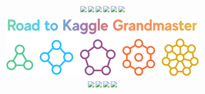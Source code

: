 <p align="center">
  <a href="https://www.linkedin.com/in/evgenii-pishchik/"><img src="https://img.shields.io/badge/Evgenii_Pishchik-gray?logo=linkedin&labelColor=blue&color=gray"/></a>
  <a href="mailto:jenjapishhik@gmail.com"><img src="https://img.shields.io/badge/Gmail-jenjapishhik-gray?logo=gmail&logoColor=white&labelColor=red&color=gray"/></a>
  <a href="https://orcid.org/0000-0001-6614-4419"><img src="https://img.shields.io/badge/ORCID-0000--0001--6614--4419-gray?logo=orcid&logoColor=gray&labelColor=green"/></a>
  <a href="https://scholar.google.com/citations?user=_DDNQUAAAAAJ&hl=en"><img src="https://img.shields.io/badge/Evgenii_Pishchik-gray?logo=googlescholar&color=gray&labelColor=gray"/></a>
  <a href="https://t.me/neural_info"><img src="https://img.shields.io/endpoint?url=https%3A%2F%2Fmogyo.ro%2Fquart-apis%2Ftgmembercount%3Fchat_id%3Dneural_info"/></a>
  <a href="https://www.kaggle.com/pe4eniks"><img src="https://img.shields.io/badge/Pe4enIks-gray?logo=kaggle&logoColor=white&labelColor=blue&color=gray"/></a>
</p>

<p align="center">
  <img height="150px" src="./images/logo.png" align="center" alt="GitHub Readme Stats" />
</p>

<p align="center">
  <img src="https://road-to-kaggle-grandmaster.vercel.app/api/badges/pe4eniks/competition/light/"/>
  <img src="https://road-to-kaggle-grandmaster.vercel.app/api/badges/pe4eniks/dataset/light/"/>
  <img src="https://road-to-kaggle-grandmaster.vercel.app/api/badges/pe4eniks/notebook/light/"/>
  <img src="https://road-to-kaggle-grandmaster.vercel.app/api/badges/pe4eniks/discussion/light/"/>
</p>


